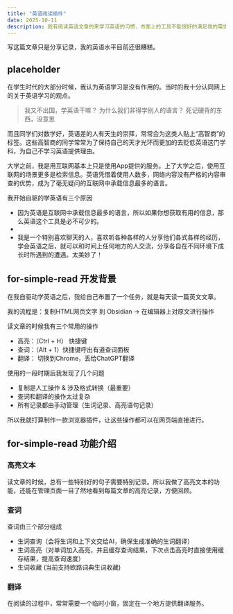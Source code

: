 ```yaml
---
title: "英语阅读插件"
date: 2025-10-11
description: 我有阅读英语文章的来学习英语的习惯，市面上的工具不能很好的满足我的需求，所以我做了一款浏览器插件来帮助我更轻松的学习英语。
---
```


写这篇文章只是分享记录，我的英语水平目前还很糟糕。

## placeholder

在学生时代的大部分时候，我认为英语学习是没有作用的。当时的我十分认同网上的关于英语学习的观点。
> 我又不出国，学英语干嘛？ 
> 为什么我们非得学别人的语言？ 
> 死记硬背的东西，没意思

而且同学们对数学好，英语差的人有天生的崇拜，常常会为这类人贴上“高智商”的标签。这些高智商的同学常常为了保持自己的天才光环而更加的去贬低英语这门学科，为自己不学习英语提供理由。

大学之前，我是用互联网基本上只是使用App提供的服务。上了大学之后，使用互联网的场景更多是检索信息。英语凭借着使用人数多，网络内容没有严格的内容审查的优势，成为了毫无疑问的互联网中承载信息最多的语言。

我开始自驱的学英语有三个原因
- 因为英语是互联网中承载信息最多的语言，所以如果你想获取有用的信息，那么英语这个工具是必不可少的。
- 
- 我是一个特别喜欢聊天的人，喜欢听各种各样的人分享他们各式各样的经历，学会英语之后，就可以和时间上任何地方的人交流，分享各自在不同环境下成长时所遇到的遭遇。太美妙了！


## for-simple-read 开发背景

在我自驱动学英语之后，我给自己布置了一个任务，就是每天读一篇英文文章。

我的流程是：复制HTML网页文字 到 Obsidian -> 在编辑器上对原文进行操作   

读文章的时候我有三个常用的操作
- 高亮：（Ctrl + H） 快捷键
- 查词：（Alt + 1）快捷键呼出有道查词面板
- 翻译： 切换到Chrome，丢给ChatGPT翻译


使用的一段时期后我发现了几个问题
- 复制是人工操作 & 涉及格式转换（最重要）
- 查词和翻译的操作太过复杂
- 所有记录都由手动管理（生词记录、高亮语句记录）

所以我就打算制作一款浏览器插件，让这些操作都可以在网页端直接进行。


## for-simple-read 功能介绍

### 高亮文本

读文章的时候，总有一些特别好的句子需要特别记录。所以我做了高亮文本的功能，还能在管理页面一目了然地看到每篇文章的高亮记录，方便回顾。


### 查词
查词由三个部分组成
- 生词查询（会将生词和上下文交给AI，确保生成准确的生词翻译）
- 生词高亮（对单词加入高亮，并且缓存查询结果，下次点击高亮时直接使用缓存结果，提高查询速度）
- 生词收藏 (当前支持欧路词典生词收藏)

### 翻译
在阅读的过程中，常常需要一个临时小窗，固定在一个地方提供翻译服务。


